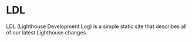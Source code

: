 # LDL
LDL (Lighthouse Development Log) is a simple static site that describes all of our latest Lighthouse changes.
